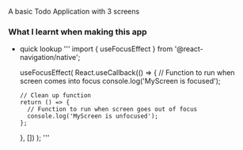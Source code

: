 A basic Todo Application with 3 screens

### What I learnt when making this app
- quick lookup
'''
import { useFocusEffect } from '@react-navigation/native';

  useFocusEffect(
    React.useCallback(() => {
      // Function to run when screen comes into focus
      console.log('MyScreen is focused');

      // Clean up function
      return () => {
        // Function to run when screen goes out of focus
        console.log('MyScreen is unfocused');
      };
    }, [])
  );
'''